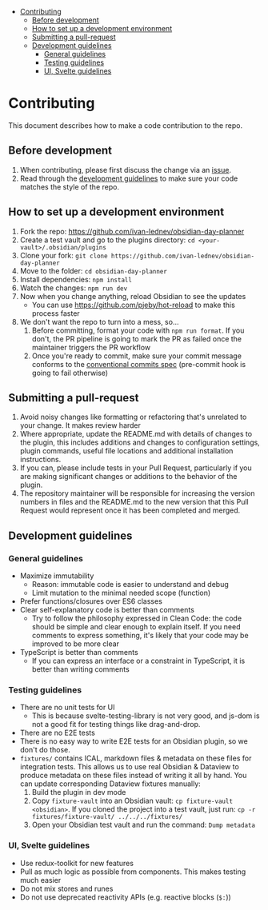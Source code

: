 - [Contributing](#contributing)
  - [Before development](#before-development)
  - [How to set up a development environment](#how-to-set-up-a-development-environment)
  - [Submitting a pull-request](#submitting-a-pull-request)
  - [Development guidelines](#development-guidelines)
    - [General guidelines](#general-guidelines)
    - [Testing guidelines](#testing-guidelines)
    - [UI, Svelte guidelines](#ui-svelte-guidelines)

# Contributing

This document describes how to make a code contribution to the repo.

## Before development

1. When contributing, please first discuss the change via an [issue](https://github.com/ivan-lednev/obsidian-day-planner/issues).
2. Read through the [development guidelines](#development-guidelines) to make sure your code matches the style of the repo.

## How to set up a development environment

1. Fork the repo: https://github.com/ivan-lednev/obsidian-day-planner
1. Create a test vault and go to the plugins directory: `cd <your-vault>/.obsidian/plugins`
1. Clone your fork: `git clone https://github.com/ivan-lednev/obsidian-day-planner`
1. Move to the folder: `cd obsidian-day-planner`
1. Install dependencies: `npm install`
1. Watch the changes: `npm run dev`
1. Now when you change anything, reload Obsidian to see the updates
   - You can use https://github.com/pjeby/hot-reload to make this process faster
1. We don't want the repo to turn into a mess, so...
   1. Before committing, format your code with `npm run format`. If you don't, the PR pipeline is going to mark the PR as failed once the maintainer triggers the PR workflow
   1. Once you're ready to commit, make sure your commit message conforms to the [conventional commits spec](https://www.conventionalcommits.org/en/v1.0.0/) (pre-commit hook is going to fail otherwise)

## Submitting a pull-request

1. Avoid noisy changes like formatting or refactoring that's unrelated to your change. It makes review harder
1. Where appropriate, update the README.md with details of changes to the plugin, this includes additions and changes to configuration settings, plugin commands, useful file locations and additional installation instructions.
1. If you can, please include tests in your Pull Request, particularly if you are making significant changes or additions to the behavior of the plugin.
1. The repository maintainer will be responsible for increasing the version numbers in files and the README.md to the new version that this Pull Request would represent once it has been completed and merged.

## Development guidelines

### General guidelines

- Maximize immutability
  - Reason: immutable code is easier to understand and debug
  - Limit mutation to the minimal needed scope (function)
- Prefer functions/closures over ES6 classes
- Clear self-explanatory code is better than comments
  - Try to follow the philosophy expressed in Clean Code: the code should be simple and clear enough to explain itself. If you need comments to express something, it's likely that your code may be improved to be more clear
- TypeScript is better than comments
  - If you can express an interface or a constraint in TypeScript, it is better than writing comments

### Testing guidelines

- There are no unit tests for UI
  - This is because svelte-testing-library is not very good, and js-dom is not a good fit for testing things like drag-and-drop.
- There are no E2E tests
- There is no easy way to write E2E tests for an Obsidian plugin, so we don't do those.
- `fixtures/` contains ICAL, markdown files & metadata on these files for integration tests. This allows us to use real Obsidian & Dataview to produce metadata on these files instead of writing it all by hand. You can update corresponding Dataview fixtures manually:
  1.  Build the plugin in dev mode
  2.  Copy `fixture-vault` into an Obsidian vault: `cp fixture-vault <obsidian>`. If you cloned the project into a test vault, just run: `cp -r fixtures/fixture-vault/ ../../../fixtures/`
  3.  Open your Obsidian test vault and run the command: `Dump metadata`

### UI, Svelte guidelines

- Use redux-toolkit for new features
- Pull as much logic as possible from components. This makes testing much easier
- Do not mix stores and runes
- Do not use deprecated reactivity APIs (e.g. reactive blocks (`$:`))
